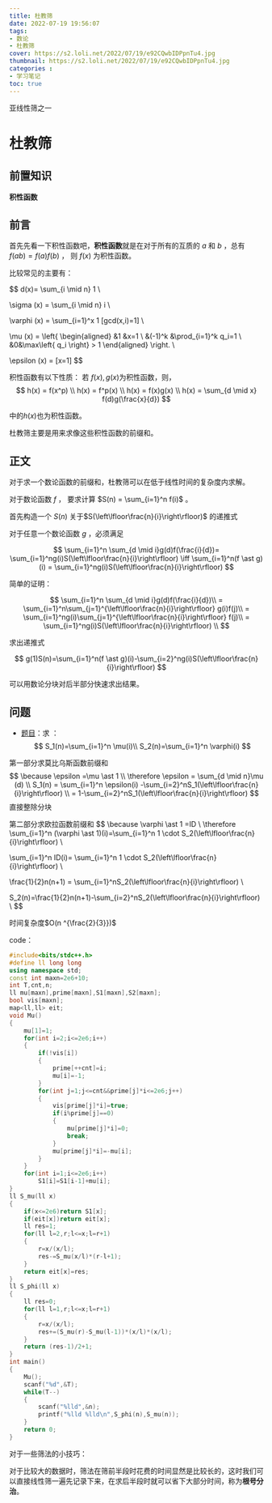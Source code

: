 ```yaml
---
title: 杜教筛
date: 2022-07-19 19:56:07
tags: 
- 数论
- 杜教筛
cover: https://s2.loli.net/2022/07/19/e92CQwbIDPpnTu4.jpg
thumbnail: https://s2.loli.net/2022/07/19/e92CQwbIDPpnTu4.jpg
categories : 
- 学习笔记
toc: true
---
```




亚线性筛之一


<!-- more -->

# 杜教筛

## 前置知识

**积性函数**

## 前言

首先先看一下积性函数吧，**积性函数**就是在对于所有的互质的 $a$ 和 $b$ ，总有 $f(ab) = f(a)f(b)$ ， 则 $f(x)$ 为积性函数。

比较常见的主要有：


$$
d(x)= \sum_{i \mid n} 1 \\

\sigma (x) = \sum_{i \mid n} i \\

\varphi (x) = \sum_{i=1}^x 1 [gcd(x,i)=1] \\

\mu (x) = 
\left\{
\begin{aligned}
&1 &x=1  \\
&(-1)^k &\prod_{i=1}^k q_i=1 \\
&0&\max\left\{ q_i \right\} > 1
\end{aligned}
\right.  \\

\epsilon (x) = [x=1]
$$

积性函数有以下性质：
若 $f(x),g(x)$为积性函数，则，
$$
h(x) = f(x^p) \\
h(x) = f^p(x) \\
h(x) = f(x)g(x) \\
h(x) = \sum_{d \mid x} f(d)g(\frac{x}{d})
$$

中的$h(x)$也为积性函数。

杜教筛主要是用来求像这些积性函数的前缀和。

## 正文

对于求一个数论函数的前缀和，杜教筛可以在低于线性时间的复杂度内求解。

对于数论函数 $f$ ， 要求计算 $S(n) = \sum_{i=1}^n f(i)$ 。

首先构造一个 $S(n)$ 关于$S(\left\lfloor\frac{n}{i}\right\rfloor)$ 的递推式

对于任意一个数论函数 $g$ ，必须满足

$$
\sum_{i=1}^n \sum_{d \mid i}g(d)f(\frac{i}{d})= \sum_{i=1}^ng(i)S(\left\lfloor\frac{n}{i}\right\rfloor) \iff \sum_{i=1}^n(f \ast g)(i) = \sum_{i=1}^ng(i)S(\left\lfloor\frac{n}{i}\right\rfloor)
$$

简单的证明：

$$
\sum_{i=1}^n \sum_{d \mid i}g(d)f(\frac{i}{d})\\
= \sum_{i=1}^n\sum_{j=1}^{\left\lfloor\frac{n}{i}\right\rfloor} g(i)f(j)\\
= \sum_{i=1}^ng(i)\sum_{j=1}^{\left\lfloor\frac{n}{i}\right\rfloor} f(j)\\
= \sum_{i=1}^ng(i)S(\left\lfloor\frac{n}{i}\right\rfloor) \\
$$

求出递推式

$$
g(1)S(n)=\sum_{i=1}^n(f \ast g)(i)-\sum_{i=2}^ng(i)S(\left\lfloor\frac{n}{i}\right\rfloor)
$$

可以用数论分块对后半部分快速求出结果。

## 问题

- [题目](https://www.luogu.com.cn/problem/P4213)：求 ：
$$
S_1(n)=\sum_{i=1}^n \mu(i)\\
S_2(n)=\sum_{i=1}^n \varphi(i)
$$

第一部分求莫比乌斯函数前缀和
$$
\because \epsilon =\mu \ast 1 \\
\therefore \epsilon = \sum_{d \mid  n}\mu (d) \\
S_1(n) = \sum_{i=1}^n \epsilon(i) -\sum_{i=2}^nS_1(\left\lfloor\frac{n}{i}\right\rfloor) \\
= 1-\sum_{i=2}^nS_1(\left\lfloor\frac{n}{i}\right\rfloor)
$$
直接整除分块

第二部分求欧拉函数前缀和
$$
\because \varphi \ast 1 =ID \\
\therefore \sum_{i=1}^n (\varphi \ast 1)(i)=\sum_{i=1}^n 1 \cdot S_2(\left\lfloor\frac{n}{i}\right\rfloor) \\

\sum_{i=1}^n ID(i)= \sum_{i=1}^n 1 \cdot S_2(\left\lfloor\frac{n}{i}\right\rfloor) \\

\frac{1}{2}n(n+1) = \sum_{i=1}^nS_2(\left\lfloor\frac{n}{i}\right\rfloor) \\

S_2(n)=\frac{1}{2}n(n+1)-\sum_{i=2}^nS_2(\left\lfloor\frac{n}{i}\right\rfloor) \\
$$

时间复杂度$O(n ^{\frac{2}{3}})$

code：

~~~c++
#include<bits/stdc++.h>
#define ll long long
using namespace std;
const int maxn=2e6+10;
int T,cnt,n;
ll mu[maxn],prime[maxn],S1[maxn],S2[maxn];
bool vis[maxn];
map<ll,ll> eit;
void Mu()
{
    mu[1]=1;
    for(int i=2;i<=2e6;i++)
    {
        if(!vis[i])
        {
            prime[++cnt]=i;
            mu[i]=-1;
        }
        for(int j=1;j<=cnt&&prime[j]*i<=2e6;j++)
        {
            vis[prime[j]*i]=true;
            if(i%prime[j]==0)
            {
                mu[prime[j]*i]=0;
                break;
            }
            mu[prime[j]*i]=-mu[i];
        }
    }
    for(int i=1;i<=2e6;i++)
        S1[i]=S1[i-1]+mu[i];
}
ll S_mu(ll x)
{
    if(x<=2e6)return S1[x];
    if(eit[x])return eit[x];
    ll res=1;
    for(ll l=2,r;l<=x;l=r+1)
    {
        r=x/(x/l);
        res-=S_mu(x/l)*(r-l+1);
    }
    return eit[x]=res;
}
ll S_phi(ll x)
{
    ll res=0;
    for(ll l=1,r;l<=x;l=r+1)
    {
        r=x/(x/l);
        res+=(S_mu(r)-S_mu(l-1))*(x/l)*(x/l);
    }
    return (res-1)/2+1;
}
int main()
{
    Mu();
    scanf("%d",&T);
    while(T--)
    {
        scanf("%lld",&n);
        printf("%lld %lld\n",S_phi(n),S_mu(n));
    }
    return 0;
}
~~~

对于一些筛法的小技巧：

对于比较大的数据时，筛法在筛前半段时花费的时间显然是比较长的，这时我们可以直接线性筛一遍先记录下来，在求后半段时就可以省下大部分时间，称为**根号分治**。





